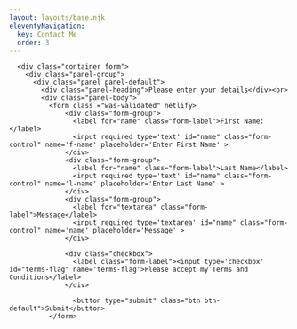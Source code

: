 ```yaml
---
layout: layouts/base.njk
eleventyNavigation:
  key: Contact Me
  order: 3
---
```

      <div class="container form">  
        <div class="panel-group">  
          <div class="panel panel-default">  
            <div class="panel-heading">Please enter your details</div><br>
            <div class="panel-body">  
              <form class ="was-validated" netlify>
                  <div class="form-group">
                    <label for="name" class="form-label">First Name:</label>
                    <input required type='text' id="name" class="form-control" name='f-name' placeholder='Enter First Name' >
                  </div>
                  <div class="form-group">
                    <label for="name" class="form-label">Last Name</label>
                    <input required type='text' id="name" class="form-control" name='l-name' placeholder='Enter Last Name' >
                  </div>
                  <div class="form-group">
                    <label for="textarea" class="form-label">Message</label>
                    <input required type='textarea' id="name" class="form-control" name='name' placeholder='Message' >
                  </div>

                  <div class="checkbox">
                    <label class="form-label"><input type='checkbox' id="terms-flag" name='terms-flag'>Please accept my Terms and Conditions</label> 
                  </div>

                    <button type="submit" class="btn btn-default">Submit</button>
              </form>
